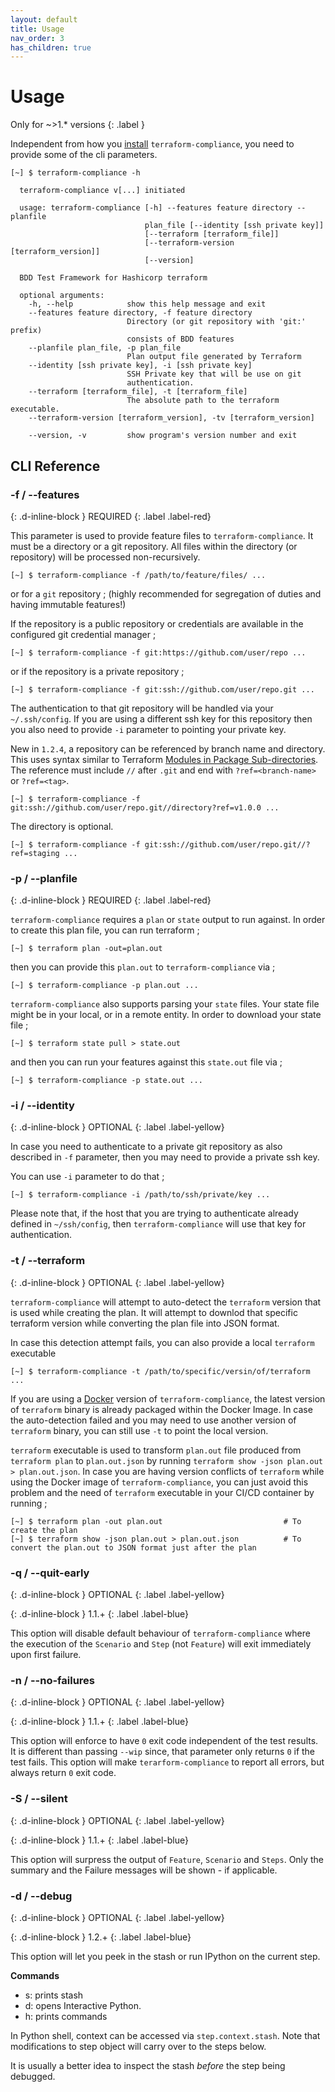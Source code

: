 ```yaml
---
layout: default
title: Usage
nav_order: 3
has_children: true
---
```


# Usage

Only for ~>1.* versions
{: .label }

Independent from how you [install](/pages/installation) `terraform-compliance`, you need to provide some of the
cli parameters.

```shell 
[~] $ terraform-compliance -h

  terraform-compliance v[...] initiated
  
  usage: terraform-compliance [-h] --features feature directory --planfile
                              plan_file [--identity [ssh private key]]
                              [--terraform [terraform_file]]
                              [--terraform-version [terraform_version]]
                              [--version]
  
  BDD Test Framework for Hashicorp terraform
  
  optional arguments:
    -h, --help            show this help message and exit
    --features feature directory, -f feature directory
                          Directory (or git repository with 'git:' prefix)
                          consists of BDD features
    --planfile plan_file, -p plan_file
                          Plan output file generated by Terraform
    --identity [ssh private key], -i [ssh private key]
                          SSH Private key that will be use on git
                          authentication.
    --terraform [terraform_file], -t [terraform_file]
                          The absolute path to the terraform executable.
    --terraform-version [terraform_version], -tv [terraform_version]
                            
    --version, -v         show program's version number and exit
```

## CLI Reference

### -f / --features
{: .d-inline-block }
REQUIRED
{: .label .label-red}

This parameter is used to provide feature files to `terraform-compliance`. It must be a directory or a git repository.
All files within the directory (or repository) will be processed non-recursively.

```shell
[~] $ terraform-compliance -f /path/to/feature/files/ ...
```

or for a `git` repository ; (highly recommended for segregation of duties and having immutable features!)

If the repository is a public repository or credentials are available in the configured git credential manager ;

```shell
[~] $ terraform-compliance -f git:https://github.com/user/repo ...
```

or if the repository is a private repository ;

```shell
[~] $ terraform-compliance -f git:ssh://github.com/user/repo.git ...
```

The authentication to that git repository will be handled via your `~/.ssh/config`. If you are using a different
ssh key for this repository then you also need to provide `-i` parameter to pointing your private key.

New in `1.2.4`, a repository can be referenced by branch name and directory. This uses syntax similar to Terraform
[Modules in Package Sub-directories](https://www.terraform.io/docs/modules/sources.html#modules-in-package-sub-directories).
The reference must include `//` after `.git` and end with `?ref=<branch-name>` or `?ref=<tag>`.
```
[~] $ terraform-compliance -f git:ssh://github.com/user/repo.git//directory?ref=v1.0.0 ...
```
The directory is optional.
```
[~] $ terraform-compliance -f git:ssh://github.com/user/repo.git//?ref=staging ...
```


### -p / --planfile
{: .d-inline-block }
REQUIRED
{: .label .label-red}

`terraform-compliance` requires a `plan` or `state` output to run against. In order to create this plan file, you 
can run terraform ;

```shell
[~] $ terraform plan -out=plan.out
```

then you can provide this `plan.out` to `terraform-compliance` via ;

```shell
[~] $ terraform-compliance -p plan.out ...
```

`terraform-compliance` also supports parsing your `state` files. Your state file might be in your local, or in a
remote entity. In order to download your state file ;

```shell
[~] $ terraform state pull > state.out
```

and then you can run your features against this `state.out` file via ;

```shell
[~] $ terraform-compliance -p state.out ...
```

### -i / --identity
{: .d-inline-block }
OPTIONAL
{: .label .label-yellow}

In case you need to authenticate to a private git repository as also described in `-f` parameter, then you may
need to provide a private ssh key.

You can use `-i` parameter to do that ;

```shell
[~] $ terraform-compliance -i /path/to/ssh/private/key ...
```

Please note that, if the host that you are trying to authenticate already defined in `~/ssh/config`, then 
`terraform-compliance` will use that key for authentication.

### -t  / --terraform
{: .d-inline-block }
OPTIONAL
{: .label .label-yellow}

`terraform-compliance` will attempt to auto-detect the `terraform` version that is used while creating the plan. It will
attempt to downlod that specific terraform version while converting the plan file into JSON format.

In case this detection attempt fails, you can also provide a local `terraform` executable

```shell
[~] $ terraform-compliance -t /path/to/specific/versin/of/terraform ...
```

If you are using a [Docker](/pages/installation/docker) version of `terraform-compliance`, the latest version of `terraform` binary is already
packaged within the Docker Image. In case the auto-detection failed and you may need to use another version of `terraform` binary, you can still use 
`-t` to point the local version.

`terraform` executable is used to transform `plan.out` file produced from `terraform plan` to `plan.out.json` by running 
`terraform show -json plan.out > plan.out.json`. In case you are having version conflicts of `terraform` while using the
Docker image of `terraform-compliance`, you can just avoid this problem and the need of `terraform` executable in your CI/CD
container by running ;

```shell
[~] $ terraform plan -out plan.out                           # To create the plan
[~] $ terraform show -json plan.out > plan.out.json          # To convert the plan.out to JSON format just after the plan
```



### -q / --quit-early
{: .d-inline-block }
OPTIONAL
{: .label .label-yellow}

{: .d-inline-block }
1.1.+
{: .label .label-blue}

This option will disable default behaviour of `terraform-compliance` where the execution
of the `Scenario` and `Step` (not `Feature`) will exit immediately upon first failure.

### -n / --no-failures
{: .d-inline-block }
OPTIONAL
{: .label .label-yellow}

{: .d-inline-block }
1.1.+
{: .label .label-blue}

This option will enforce to have `0` exit code independent of the test results. It is
different than passing `--wip` since, that parameter only returns `0` if the test fails. This
option will make `terarform-compliance` to report all errors, but always return `0`
exit code.

### -S / --silent
{: .d-inline-block }
OPTIONAL
{: .label .label-yellow}

{: .d-inline-block }
1.1.+
{: .label .label-blue}

This option will surpress the output of `Feature`, `Scenario` and `Steps`. Only the
summary and the Failure messages will be shown - if applicable.

### -d / --debug
{: .d-inline-block }
OPTIONAL
{: .label .label-yellow}

{: .d-inline-block }
1.2.+
{: .label .label-blue}

This option will let you peek in the stash or run IPython on the current step.

**Commands**
- s: prints stash
- d: opens Interactive Python.
- h: prints commands

In Python shell, context can be accessed via `step.context.stash`. Note that modifications to step object will carry over to the steps below.

It is usually a better idea to inspect the stash *before* the step being debugged.